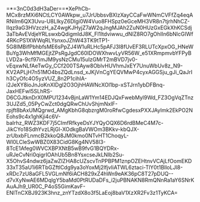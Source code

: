 =*=3nC0d3dH3aDer==*XePhCb-MCx8rzMXi6NCtLCY0AWkpw_u7JrUbbsvBXlzXayCCaFwWNmCVFfZq4eqARNilm6QX3Uvu-U8LIkyZ6Dlgi0W4Vuo8FHSpz0eGceMH3VR8n7tjrhNhCZ-IIqz9aG3HVzczH_aZ4wgKJHyjZ7aW2qJngMJAh2ZuN0HUzGxEGkXhKCSdj3aTbAvEVdjeYRLswxbQdigmIdJ8K_Fl1ltdviwwu_dNlZ8RO7gOhIIn6bNlcGIWf4RKcPS1XWWqRLYsnxoJZhW43TK9tTP1-5G8IMBifPbhbfsME6sPpZJ4W1uRLHc5pAFJ3I8fUvEF3RLUTcXpxOG_HNeWBuYg3WhMfMGEjtZPsRgJgdC60IDOWXhwvLyVR56W_e51XRmpmvbYFPyBLVD2a-9cf97imJM9ysNzCMu15uIzGMrT2mBVD7jv0-vEqxwNLfAeTwGy_CCf200TSAyw8OblvHUVhmJxEY7UnuWbUv8z_N9-KV2APLjH7n51MO4bsZQdLnsd_xJKjVnCgYEQVMwP4cyxAGGSju_gJi_QaJrIh3CyOfc4O5yzVUZ_8n2P1cihIA-i2JeXY8ioJnJoKnXIDgl2O3OjhHAWNcXOl1bp-xSTJrn1ybDFBnq-JaxHEFwl5SLhRS-D6CGJtknDrX0MPU1234vBjnLaW1Ym14EDJQxFwebMyl9Wd_FZ3OgVqZTnz3UJZd5_05PyCwZct0dgQRwChUvShjmNxlF-rpjft8bAxUMQgrwd_AMgKbhG8qbzrgM0roRfwCgdesxPXXJAylmk2EkPO2NEohs9c4x1ghKji4c6V-baIrhz_RWZ3KDF7j5CImfRfkyeDsYJYQyOQX6D6rdBMeC4M7c-JikCYo18SdhYvzLRjGl-XOdkgBaVWOm3BKkv-kbQJX-zrUbxbFLnmcB2kkoQ8JM0kmo0NTvHT1ChoqyL-WI0LCleSwWBZ0X83CidG8Kg4NV58l3-8TcE1Afeg0WVCXBPXNtB5wB9fvG1BQYDRx-uRJeCvNri0qigrIOAhUb5Bn8YsxcseJkLNIb2Su-X5OhvS4ndwz6jaZwZIZHA8cUZscvTnPPBPM1znpOZEHtnvVCAjLfOomEKD33xT35aU1i6RTbGZftlCdg9ya3oYoxMj2lfjvIiATWL6ztaci-TlY0t1BlloLJl8-xRDc7zU8aGFL5VGLmNf6iACH829xZ4hWn9eAK36pC8T27pDUQ--d7vXyNwAE6MDqlgY5baMd0PtRUDaDFs_i2juPBNAKN8RmQNnRa1aY6SNrKAuAJh9_UR0C_P4oS5GimKavF-ENlTnCXBJ923K3hnz_znYTzdX8o3f5LaEoj8baV1XzXR2Fv3z1TyKCA=